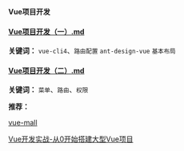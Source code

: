 **Vue项目开发**

#### [Vue项目开发（一）.md](guide/Vue项目开发/Vue项目开发（一）.md)

**关键词：** `vue-cli4`、`路由配置` `ant-design-vue` `基本布局`

#### [Vue项目开发（二）.md](guide/Vue项目开发/Vue项目开发（二）.md)

**关键词：** `菜单`、`路由`、`权限`

**推荐：**

[vue-mall](https://github.com/snowLeopard93/vue-mall)

[Vue开发实战-从0开始搭建大型Vue项目](https://time.geekbang.org/course/intro/100024601)
